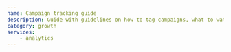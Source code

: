 ```yaml
---
name: Campaign tracking guide
description: Guide with guidelines on how to tag campaigns, what to watch out for, etc
category: growth
services:
    - analytics    
---
```


